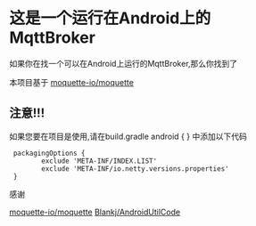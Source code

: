 # 这是一个运行在Android上的MqttBroker

如果你在找一个可以在Android上运行的MqttBroker,那么你找到了

本项目基于
[moquette-io/moquette](https://github.com/moquette-io/moquette)

## 注意!!!

如果您要在项目是使用,请在build.gradle android { } 中添加以下代码

```
 packagingOptions {
        exclude 'META-INF/INDEX.LIST'
        exclude 'META-INF/io.netty.versions.properties'
 }
```

感谢

[moquette-io/moquette](https://github.com/moquette-io/moquette)
[Blankj/AndroidUtilCode](https://github.com/Blankj/AndroidUtilCode)